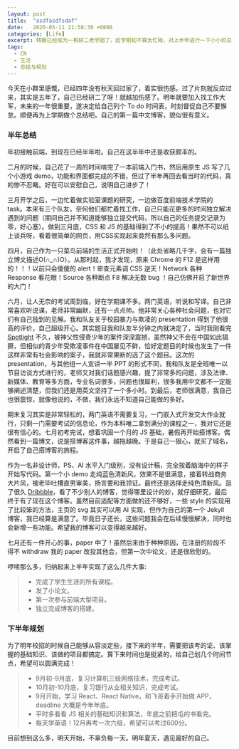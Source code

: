 ```yaml
---
layout: post
title:  "asdfasdfsdaf"
date:   2020-05-11 21:58:30 +0800
categories: [Life]
excerpt: 转眼已经成为一枚研二老学姐了，趁学期初不算太忙碌，对上半年进行一下小小的总结，并给自己下半年列个To do list。望每一天都充实而有意义。
tags:
  - CN
  - 生活
  - 总结与规划
---
```


今天在小群里感慨，已经四年没有秋天回过家了，着实很伤感。过了片刻就反应过来，其实是五年了，自己已经研二了呀！就越加伤感了。明年就要加入找工作大军，未来的一年很重要，遂决定给自己列个 To do 时间表，时刻督促自己不要懈怠。顺便再为上学期做个总结吧。自己的第一篇中文博客，貌似很有意义。

### 半年总结

年初接触前端，到现在已经半年啦。自己在这半年中还是收获颇丰的。

二月的时候，自己花了一周的时间啃完了一本前端入门书，然后用原生 JS 写了几个小游戏 demo，功能和界面都完成的不错，但过了半年再回去看当时的代码，真的惨不忍睹。好在可以安慰自己，说明自己进步了！

三月开学之后，一边忙着做实验室课题的研究，一边做百度前端技术学院的 task。本来有三个队友，奈何他们都忙着找工作，自己只能花更多的时间独立解决遇到的问题（期间自己并不知道能够独立提交代码，所以自己的任务提交记录为零，好心塞）。做到三月底，CSS 和 JS 的基础得到了不小的提高！果然不可以纸上谈兵呀，看着很简单的网页，用CSS实现起来竟然有那么多问题。

四月，自己作为一只菜鸟前端的生活正式开始啦！（此处省略几千字，会有一篇独立博文描述O(∩_∩)O）。从那时起，我才发现，原来 Chrome 的 F12 是这样用的！！！以前只会傻傻的 alert！审查元素调 CSS 逆天！Network 各种 Response 看花眼！Source 各种断点 F8 解决无数 bug ！自己仿佛开启了新世界的大门！

六月，让人无奈的考试周到临，好在学期课不多。两门英语，听说和写译。自己非常喜欢听说课，老师非常幽默，还有一点点帅。他非常关心各种社会问题，也对它们有自己独到的见解。我和队友关于校园暴力与欺凌的 presentation 得到了他很高的评价，自己超级开心。其实题目我和队友半分钟之内就决定了，当时我刚看完 [Spotlight](https://movie.douban.com/subject/25954475/) 不久，被神父性侵青少年的案件深深震撼，虽然神父不会在中国如此猖獗，但相似的青少年受欺凌事件在中国屡见不鲜，恰好定题目的时候也发生了一件这样非常有社会影响的案子，我就非常果断的选了这个题目。这次的 presentation，与其他组一人宣讲一半 PPT 的形式不同，我和队友是全班唯一以节目访谈方式进行的，老师又对我们话题感兴趣，提了非常多的问题，涉及法律、新媒体、教育等多方面，专业名词很多，问题也很犀利，很多我用中文都不一定能够阐述清楚，但我们还是用英文坚持了一个多小时。到最后，老师很满意，我自己也很震惊，就像他说的，不做，我们永远不知道自己能做的多好。

期末复习其实是非常轻松的，两门英语不需要复习，一门嵌入式开发交大作业就行，只剩一门需要考试的信息论，作为本科唯二拿到满分的课程之一，我对它还是很有信心的。七月初考完试，想着巩固一个月的 JS 基础，暑假再开始搭博客。偶然看到一篇博文，说是搭博客这件事，越拖越晚。于是自己一狠心，就买了域名，开启了自己搭博客的旅程。

作为一名非设计师，PS、AI 水平入门级别，没有设计稿，完全按着脑海中的样子开始写代码。第一个小 demo 走纯蓝色清新风，效果不是很满意，接着转战商务大片风，被老毕吐槽直男审美，扬言要和我领证。最终还是选择走纯色清新风。逛了很久 [Dribbble](https://dribbble.com)，看了不少别人的博客，觉得哪里设计的妙，就仔细研究，最后终于有了现在这个博客。虽然目前适配等方面做的还不够好，一些 style 的实现用了比较笨的方法，主页的 svg 其实可以用 AI 实现，但作为自己的第一个 Jekyll 博客，我已经算是满意了。毕竟日子还长，这些问题我会在后续慢慢解决，同时也会新增一些功能。希望我的博客可以变得越来越好。

七月还有一件开心的事，paper 中了！虽然后来由于种种原因，在注册的阶段不得不 withdraw 我的 paper 改投其他会，但第一次中论文，还是很欣慰的。

啰嗦那么多，归纳起来上半年实现了这么几件大事:

>* 完成了学生生涯的所有课程。
>* 发了小论文。
>* 第一次参与前端大型项目。
>* 独立完成博客的搭建。

### 下半年规划

为了明年校招的时候自己能够从容淡定些，接下来的半年，需要把该考的证、该掌握的基础知识、该做的项目都搞定。算下来时间也是挺紧的，给自己划几个时间节点，希望可以圆满完成！

>* 9月初-9月底，复习计算机三级网络技术，完成考试。
>* 10月初-10月底，复习银行从业相关知识，完成考试。
>* 9月开始，学习 React、React Native，和飞哥着手开始做 APP，deadline 大概是今年年底。
>* 平时多看看 JS 相关的基础知识和算法，年底之前把屯的书看完。
>* 每天学英语！12月再考一次六级，希望可以考过600分。

目前想到这么多，明天开始，不辜负每一天。明年夏天，遇见最好的自己。



